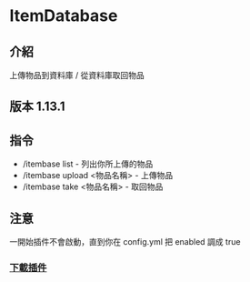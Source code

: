 # ItemDatabase

## 介紹
上傳物品到資料庫 / 從資料庫取回物品

## 版本 1.13.1

## 指令
- /itembase list - 列出你所上傳的物品
- /itembase upload <物品名稱> - 上傳物品
- /itembase take <物品名稱> - 取回物品

## 注意
一開始插件不會啟動，直到你在 config.yml 把 enabled 調成 true

### [下載插件](https://destyy.com/wXnuMN)
